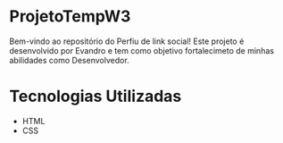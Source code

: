 # ProjetoTempW3

Bem-vindo ao repositório do Perfiu de link social! Este projeto é desenvolvido por Evandro e tem como objetivo fortalecimeto de minhas abilidades como Desenvolvedor.

# Tecnologias Utilizadas

- HTML
- CSS
